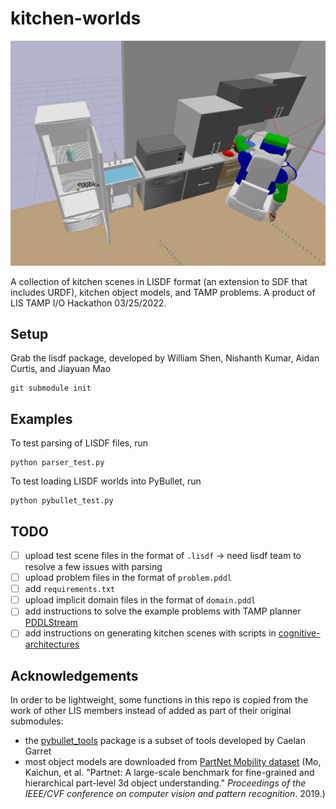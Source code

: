 # kitchen-worlds

![example kitchen scene](media/move_egg.png)

A collection of kitchen scenes in LISDF format (an extension to SDF that includes URDF), kitchen object models, and TAMP problems. A product of LIS TAMP I/O Hackathon 03/25/2022.

## Setup

Grab the lisdf package, developed by William Shen, Nishanth Kumar, Aidan Curtis, and Jiayuan Mao

```shell
git submodule init 
```

## Examples

To test parsing of LISDF files, run

```shell
python parser_test.py
```

To test loading LISDF worlds into PyBullet, run

```shell
python pybullet_test.py
```

## TODO

- [ ] upload test scene files in the format of `.lisdf` -> need lisdf team to resolve a few issues with parsing
- [ ] upload problem files in the format of `problem.pddl`
- [ ] add `requirements.txt`
- [ ] upload implicit domain files in the format of `domain.pddl`
- [ ] add instructions to solve the example problems with TAMP planner [PDDLStream](https://github.com/caelan/pddlstream/tree/main)
- [ ] add instructions on generating kitchen scenes with scripts in [cognitive-architectures](https://github.mit.edu/ztyang/cognitive-architectures/tree/master/bullet)

## Acknowledgements

In order to be lightweight, some functions in this repo is copied from the work of other LIS members instead of added as part of their original submodules:

* the [pybullet_tools](https://github.com/caelan/pybullet-planning/tree/master/pybullet_tools) package is a subset of tools developed by Caelan Garret
* most object models are downloaded from [PartNet Mobility dataset](https://sapien.ucsd.edu/browse) (Mo, Kaichun, et al. "Partnet: A large-scale benchmark for fine-grained and hierarchical part-level 3d object understanding." *Proceedings of the IEEE/CVF conference on computer vision and pattern recognition*. 2019.)